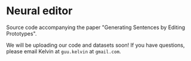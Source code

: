 # Neural editor

Source code accompanying the paper "Generating Sentences by Editing Prototypes".

We will be uploading our code and datasets soon!
If you have questions, please email Kelvin at `guu.kelvin` at `gmail.com`.